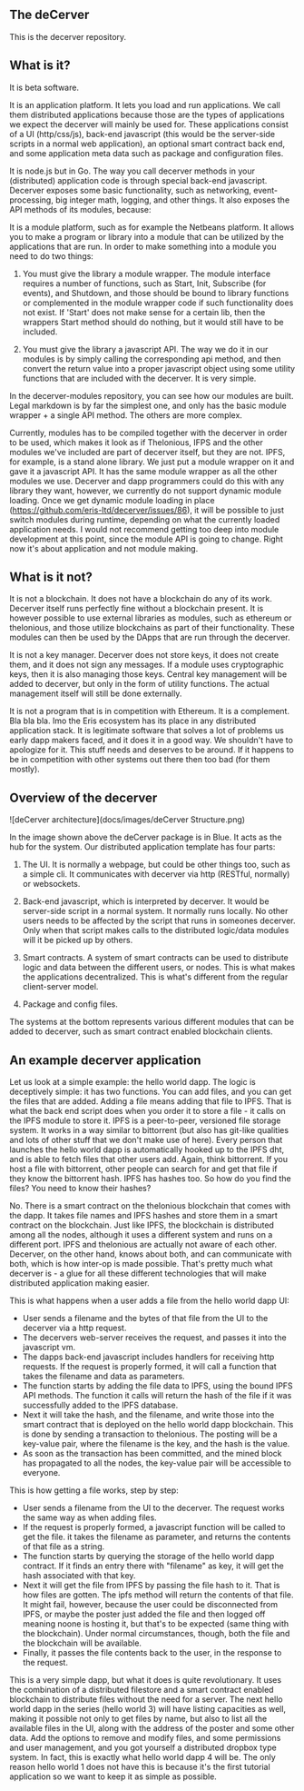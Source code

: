 ## The deCerver

This is the decerver repository.

## What is it?

It is beta software.

It is an application platform. It lets you load and run applications. We call them distributed applications because those are the types of applications we expect the decerver will mainly be used for. These applications consist of a UI (http/css/js), back-end javascript (this would be the server-side scripts in a normal web application), an optional smart contract back end, and some application meta data such as package and configuration files. 

It is node.js but in Go. The way you call decerver methods in your (distributed) application code is through special back-end javascript. Decerver exposes some basic functionality, such as networking, event-processing, big integer math, logging, and other things. It also exposes the API methods of its modules, because: 

It is a module platform, such as for example the Netbeans platform. It allows you to make a program or library into a module that can be utilized by the applications that are run. In order to make something into a module you need to do two things: 

1) You must give the library a module wrapper. The module interface requires a number of functions, such as Start, Init, Subscribe (for events), and Shutdown, and those should be bound to library functions or complemented in the module wrapper code if such functionality does not exist. If 'Start' does not make sense for a certain lib, then the wrappers Start method should do nothing, but it would still have to be included. 

2) You must give the library a javascript API. The way we do it in our modules is by simply calling the corresponding api method, and then convert the return value into a proper javascript object using some utility functions that are included with the decerver. It is very simple.  

In the decerver-modules repository, you can see how our modules are built. Legal markdown is by far the simplest one, and only has the basic module wrapper + a single API method. The others are more complex.

Currently, modules has to be compiled together with the decerver in order to be used, which makes it look as if  Thelonious, IFPS and the other modules we've included are part of decerver itself, but they are not. IPFS, for example, is a stand alone library. We just put a module wrapper on it and gave it a javascript API. It has the same module wrapper as all the other modules we use. Decerver and dapp programmers could do this with any library they want, however, we currently do not support dynamic module loading. Once we get dynamic module loading in place (https://github.com/eris-ltd/decerver/issues/86), it will be possible to just switch modules during runtime, depending on what the currently loaded application needs. I would not recommend getting too deep into module development at this point, since the module API is going to change. Right now it's about application and not module making.


## What is it not?

It is not a blockchain. It does not have a blockchain do any of its work. Decerver itself runs perfectly fine without a blockchain present. It is however possible to use external libraries as modules, such as ethereum or thelonious, and those utilize blockchains as part of their functionality. These modules can then be used by the DApps that are run through the decerver.

It is not a key manager. Decerver does not store keys, it does not create them, and it does not sign any messages. If a module uses cryptographic keys, then it is also managing those keys. Central key management will be added to decerver, but only in the form of utility functions. The actual management itself will still be done externally.

It is not a program that is in competition with Ethereum. It is a complement. Bla bla bla. Imo the Eris ecosystem has its place in any distributed application stack. It is legitimate software that solves a lot of problems us early dapp makers faced, and it does it in a good way. We shouldn't have to apologize for it. This stuff needs and deserves to be around. If it happens to be in competition with other systems out there then too bad (for them mostly).

## Overview of the decerver

![deCerver architecture](docs/images/deCerver Structure.png)

In the image shown above the deCerver package is in Blue. It acts as the hub for the system. Our distributed application template has four parts:

1) The UI. It is normally a webpage, but could be other things too, such as a simple cli. It communicates with decerver via http (RESTful, normally) or websockets.

2) Back-end javascript, which is interpreted by decerver. It would be server-side script in a normal system. It normally runs locally. No other users needs to be affected by the script that runs in someones decerver. Only when that script makes calls to the distributed logic/data modules will it be picked up by others.

3) Smart contracts. A system of smart contracts can be used to distribute logic and data between the different users, or nodes. This is what makes the applications decentralized. This is what's different from the regular client-server model.

4) Package and config files.

The systems at the bottom represents various different modules that can be added to decerver, such as smart contract enabled blockchain clients. 

## An example decerver application

Let us look at a simple example: the hello world dapp. The logic is deceptively simple: it has two functions. You can add files, and you can get the files that are added. Adding a file means adding that file to IPFS. That is what the back end script does when you order it to store a file - it calls on the IPFS module to store it. IPFS is a peer-to-peer, versioned file storage system. It works in a way similar to bittorrent (but also has git-like qualities and lots of other stuff that we don't make use of here). Every person that launches the hello world dapp is automatically hooked up to the IPFS dht, and is able to fetch files that other users add. Again, think bittorrent. If you host a file with bittorrent, other people can search for and get that file if they know the bittorrent hash. IPFS has hashes too. So how do you find the files? You need to know their hashes? 

No. There is a smart contract on the thelonious blockchain that comes with the dapp. It takes file names and IPFS hashes and store them in a smart contract on the blockchain. Just like IPFS, the blockchain is distributed among all the nodes, although it uses a different system and runs on a different port. IPFS and thelonious are actually not aware of each other. Decerver, on the other hand, knows about both, and can communicate with both, which is how inter-op is made possible. That's pretty much what decerver is - a glue for all these different technologies that will make distributed application making easier.

This is what happens when a user adds a file from the hello world dapp UI:

- User sends a filename and the bytes of that file from the UI to the decerver via a http request.
- The decervers web-server receives the request, and passes it into the javascript vm.
- The dapps back-end javascript includes handlers for receiving http requests. If the request is properly formed, it will call a function that takes the filename and data as parameters.
- The function starts by adding the file data to IPFS, using the bound IPFS API methods. The function it calls will return the hash of the file if it was successfully added to the IPFS database.
- Next it will take the hash, and the filename, and write those into the smart contract that is deployed on the hello world dapp blockchain. This is done by sending a transaction to thelonious. The posting will be a key-value pair, where the filename is the key, and the hash is the value.
- As soon as the transaction has been committed, and the mined block has propagated to all the nodes, the key-value pair will be accessible to everyone.

This is how getting a file works, step by step:

- User sends a filename from the UI to the decerver. The request works the same way as when adding files.
- If the request is properly formed, a javascript function will be called to get the file. it takes the filename as parameter, and returns the contents of that file as a string.
- The function starts by querying the storage of the hello world dapp contract. If it finds an entry there with "filename" as key, it will get the hash associated with that key.
- Next it will get the file from IPFS by passing the file hash to it. That is how files are gotten. The ipfs method will return the contents of that file. It might fail, however, because the user could be disconnected from IPFS, or maybe the poster just added the file and then logged off meaning noone is hosting it, but that's to be expected (same thing with the blockchain). Under normal circumstances, though, both the file and the blockchain will be available.
- Finally, it passes the file contents back to the user, in the response to the request.

This is a very simple dapp, but what it does is quite revolutionary. It uses the combination of a distributed filestore and a smart contract enabled blockchain to distribute files without the need for a server. The next hello world dapp in the series (hello world 3) will have listing capacities as well, making it possible not only to get files by name, but also to list all the available files in the UI, along with the address of the poster and some other data. Add the options to remove and modify files, and some permissions and user management, and you got yourself a distributed dropbox type system. In fact, this is exactly what hello world dapp 4 will be. The only reason hello world 1 does not have this is because it's the first tutorial application so we want to keep it as simple as possible.